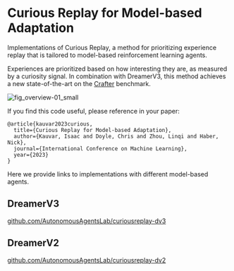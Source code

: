 # Curious Replay for Model-based Adaptation
Implementations of Curious Replay, a method for prioritizing experience replay that is tailored to model-based reinforcement learning agents.

Experiences are prioritized based on how interesting they are, as measured by a curiosity signal. 
In combination with DreamerV3, this method achieves a new state-of-the-art on the [Crafter](https://github.com/danijar/crafter) benchmark.

![fig_overview-01_small](https://user-images.githubusercontent.com/903830/236350331-b7aacb2c-671a-4137-90c2-b4dd210ebf30.png)

If you find this code useful, please reference in your paper:

```
@article{kauvar2023curious,
  title={Curious Replay for Model-based Adaptation},
  author={Kauvar, Isaac and Doyle, Chris and Zhou, Linqi and Haber, Nick},
  journal={International Conference on Machine Learning},
  year={2023}
}
```

Here we provide links to implementations with different model-based agents. 

## DreamerV3
[github.com/AutonomousAgentsLab/curiousreplay-dv3][dv3]

## DreamerV2
[github.com/AutonomousAgentsLab/curiousreplay-dv2][dv2]


[dv3]: https://github.com/AutonomousAgentsLab/curiousreplay-dv3
[dv2]: https://github.com/AutonomousAgentsLab/curiousreplay-dv2

[paper]: 
[website]: 
[tweet]: 
[example]: 
